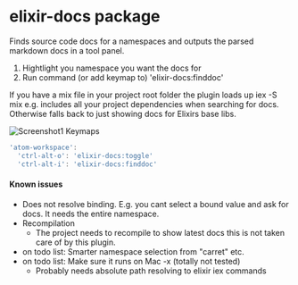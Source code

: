 # elixir-docs package
Finds source code docs for a namespaces and outputs the parsed markdown docs in a tool panel.

1. Hightlight you namespace you want the docs for
2. Run command (or add keymap to) 'elixir-docs:finddoc'

If you have a mix file in your project root folder the plugin loads up iex -S mix e.g. includes all your project dependencies when searching for docs. Otherwise falls back to just showing docs for Elixirs base libs.

![Screenshot1](https://gyazo.com/fd996b70a340522b07f3c267a2ba4c8d.png)
Keymaps
```javascript
'atom-workspace':
  'ctrl-alt-o': 'elixir-docs:toggle'
  'ctrl-alt-i': 'elixir-docs:finddoc'
```

#### Known issues
* Does not resolve binding. E.g. you cant select a bound
  value and ask for docs. It needs the entire namespace.
* Recompilation
    - The project needs to recompile to show latest docs
      this is not taken care of by this plugin.
* on todo list: Smarter namespace selection from "carret" etc.
* on todo list: Make sure it runs on Mac -x (totally not tested)
  - Probably needs absolute path resolving to elixir iex commands
